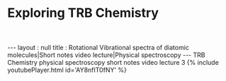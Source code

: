 <h1>Exploring TRB Chemistry</h1><br><br>---
layout : null
title : Rotational Vibrational spectra of diatomic molecules|Short notes video lecture|Physical spectroscopy
---
TRB Chemistry physical spectroscopy short notes video lecture 3
{% include youtubePlayer.html id='AY8nfIT0fNY' %}<br>